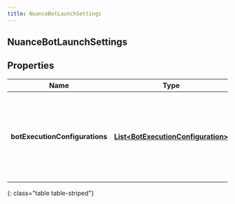 ```yaml
---
title: NuanceBotLaunchSettings
---
```

## NuanceBotLaunchSettings


## Properties

| Name | Type | Description | Notes |
| ------------ | ------------- | ------------- | ------------- |
| **botExecutionConfigurations** | <!----><!---->[**List&lt;BotExecutionConfiguration&gt;**](BotExecutionConfiguration.html)<!----> | The list of Nuance bots that are configured as available to the Genesys Cloud system |  |
{: class="table table-striped"}



